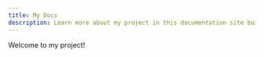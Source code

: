 ```yaml
---
title: My Docs
description: Learn more about my project in this documentation site built with Starlight.
---
```


Welcome to my project!
